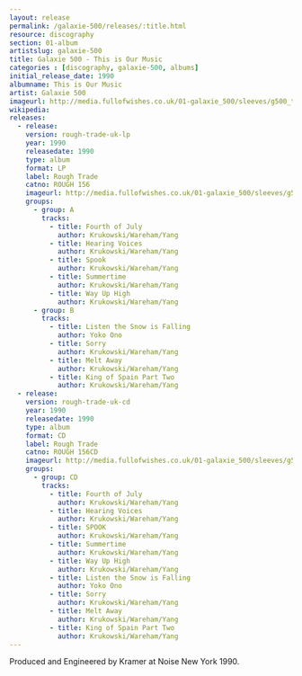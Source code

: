 ```yaml
---
layout: release
permalink: /galaxie-500/releases/:title.html
resource: discography
section: 01-album
artistslug: galaxie-500
title: Galaxie 500 - This is Our Music 
categories : [discography, galaxie-500, albums]
initial_release_date: 1990
albumname: This is Our Music
artist: Galaxie 500
imageurl: http://media.fullofwishes.co.uk/01-galaxie_500/sleeves/g500_thisisourmusic.jpg
wikipedia: 
releases:
  - release:
    version: rough-trade-uk-lp
    year: 1990
    releasedate: 1990
    type: album
    format: LP
    label: Rough Trade
    catno: ROUGH 156
    imageurl: http://media.fullofwishes.co.uk/01-galaxie_500/sleeves/g500_thisisourmusic.jpg
    groups:
      - group: A
        tracks:
          - title: Fourth of July
            author: Krukowski/Wareham/Yang
          - title: Hearing Voices
            author: Krukowski/Wareham/Yang
          - title: Spook
            author: Krukowski/Wareham/Yang
          - title: Summertime
            author: Krukowski/Wareham/Yang
          - title: Way Up High
            author: Krukowski/Wareham/Yang
      - group: B
        tracks:
          - title: Listen the Snow is Falling
            author: Yoko Ono
          - title: Sorry
            author: Krukowski/Wareham/Yang
          - title: Melt Away
            author: Krukowski/Wareham/Yang
          - title: King of Spain Part Two
            author: Krukowski/Wareham/Yang
  - release:
    version: rough-trade-uk-cd
    year: 1990
    releasedate: 1990
    type: album
    format: CD
    label: Rough Trade
    catno: ROUGH 156CD
    imageurl: http://media.fullofwishes.co.uk/01-galaxie_500/sleeves/g500_thisisourmusic.jpg
    groups:
      - group: CD
        tracks:
          - title: Fourth of July
            author: Krukowski/Wareham/Yang
          - title: Hearing Voices
            author: Krukowski/Wareham/Yang
          - title: SPOOK
            author: Krukowski/Wareham/Yang
          - title: Summertime
            author: Krukowski/Wareham/Yang
          - title: Way Up High
            author: Krukowski/Wareham/Yang
          - title: Listen the Snow is Falling
            author: Yoko Ono
          - title: Sorry
            author: Krukowski/Wareham/Yang
          - title: Melt Away
            author: Krukowski/Wareham/Yang
          - title: King of Spain Part Two
            author: Krukowski/Wareham/Yang
---
```

Produced and Engineered by Kramer at Noise New York 1990.